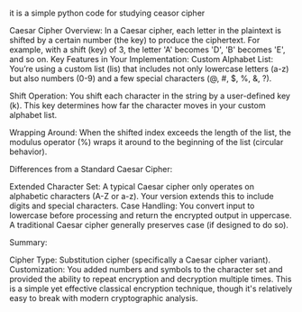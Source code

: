 it is a simple python code for studying ceasor cipher

Caesar Cipher Overview:
In a Caesar cipher, each letter in the plaintext is shifted by a certain number (the key) to produce the ciphertext.
For example, with a shift (key) of 3, the letter 'A' becomes 'D', 'B' becomes 'E', and so on.
Key Features in Your Implementation:
Custom Alphabet List: You’re using a custom list (lis) that includes not only lowercase letters (a-z) 
                    but also numbers (0-9) and a few special characters (@, #, $, %, &, ?).

Shift Operation: You shift each character in the string by a user-defined key (k).
                This key determines how far the character moves in your custom alphabet list.

Wrapping Around: When the shifted index exceeds the length of the list, 
                the modulus operator (%) wraps it around to the beginning of the list (circular behavior).

Differences from a Standard Caesar Cipher:

Extended Character Set: A typical Caesar cipher only operates on alphabetic characters (A-Z or a-z). Your version extends this to include digits and special characters.
Case Handling: You convert input to lowercase before processing and return the encrypted output in uppercase. A traditional Caesar cipher generally preserves case (if designed to do so).

Summary:

Cipher Type: Substitution cipher (specifically a Caesar cipher variant).
Customization: You added numbers and symbols to the character set and provided the ability to repeat encryption and decryption multiple times.
This is a simple yet effective classical encryption technique, though it's relatively easy to break with modern cryptographic analysis.







